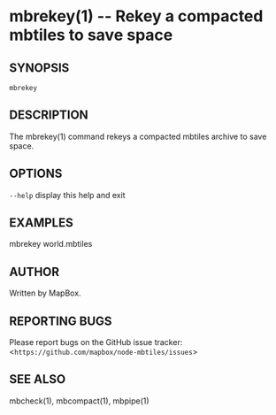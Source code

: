 mbrekey(1) -- Rekey a compacted mbtiles to save space
=====================================================

## SYNOPSIS

`mbrekey` <file>

## DESCRIPTION

The mbrekey(1) command rekeys a compacted mbtiles archive to
save space.

## OPTIONS

`--help` display this help and exit

## EXAMPLES

mbrekey world.mbtiles

## AUTHOR

Written by MapBox.

## REPORTING BUGS

Please report bugs on the GitHub issue tracker:
<`https://github.com/mapbox/node-mbtiles/issues`>

## SEE ALSO

mbcheck(1), mbcompact(1), mbpipe(1)
